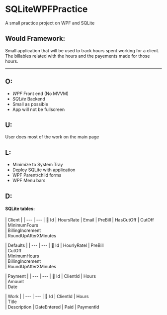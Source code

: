 # SQLiteWPFPractice
A small practice project on WPF and SQLite

## Would Framework: 
Small application that will be used to track hours
spent working for a client.
The billables related with the hours and the payements
made for those hours.

---

## O:
 * _WPF_ Front end (No MVVM)
 * _SQLite_ Backend
 * Small as possible
 * App will not be fullscreen
 
## U: 
User does most of the work on the main page

## L:
 * Minimize to System Tray
 * Deploy SQLite with application
 * WPF Parent/child forms
 * WPF Menu bars  

## D:

#### SQLite tables:

[//]: # (Client Table)

| Client | 
| --- | --- 
| &#128273; Id 
| HoursRate 
| Email 
| PreBill 
| HasCutOff 
| CutOff   
| MinimumFours    
| BillingIncrement   
| RoundUpAfterXMinutes    



[//]: # (Defaults)


| Defaults | 
| --- | --- 
| &#128273; Id 
| HourlyRatel 
| PreBill  
| CutOff   
| MinimumHours    
| BillingIncrement   
| RoundUpAfterXMinutes  



[//]: # (Payment)


| Payment | 
| --- | --- 
| &#128273; Id 
| ClientId
| Hours  
| Amount   
| Date   


[//]: # (Work)


| Work | 
| --- | --- 
| &#128273; Id 
| ClientId
| Hours  
| Title  
| Description
| DateEntered
| Paid
| PaymentId   
 




 
